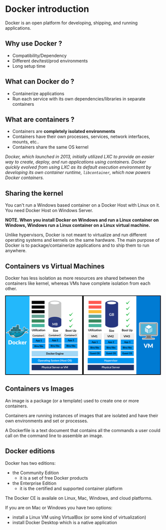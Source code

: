 # Docker introduction

Docker is an open platform for developing, shipping, and running applications.

## Why use Docker ?

- Compatibility/Dependency
- Different dev/test/prod environments
- Long setup time

## What can Docker do ?

- Containerize applications
- Run each service with its own dependencies/libraries in separate containers

## What are containers ?

- Containers are **completely isolated environments**
- Containers have their own processes, services, network interfaces, mounts, etc..
- Containers share the same OS kernel

*Docker, which launched in 2013, initially utilized LXC to provide an easier way to create, deploy, and run applications using containers.  Docker quickly evolved from using LXC as its default execution environment by developing its own container runtime, ```libcontainer```, which now powers Docker containers.*

## Sharing the kernel

You can't run a Windows based container on a Docker Host with Linux on it. You need Docker Host on Windows Server.

**NOTE. When you install Docker on Windows and run a Linux container on Windows, Windows run a Linux container on a Linux virtual machine.**

Unlike hypervisors, Docker is not meant to virtualize and run different operating systems and kernels on the same hardware. The main purpose of Docker is to package/containerize applications and to ship them to run anywhere.

## Containers vs Virtual Machines

Docker has less isolation as more resources are shared between the containers like kernel, whereas VMs have complete isolation from each other.

![Containers VS Virtual Machines](./images/containers_vs_vms.png)

## Containers vs Images

An image is a package (or a template) used to create one or more containers. 

Containers are running instances of images that are isolated and have their own environments and set or processes.

A Dockerfile is a text document that contains all the commands a user could call on the command line to assemble an image.

## Docker editions

Docker has two editions:
- the Community Edition
    - it is a set of free Docker products
- the Enterprise Edition
    - it is the certified and supported container platform

The Docker CE is availale on Linux, Mac, Windows, and cloud platforms.

If you are on Mac or Windows you have two options:
- install a Linux VM using VirtualBox (or some kind of virtualization)
- install Docker Desktop which is a native application 
